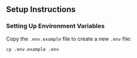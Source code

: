 ## Setup Instructions

### Setting Up Environment Variables

Copy the `.env.example` file to create a new `.env` file:

   ```bash
   cp .env.example .env 
